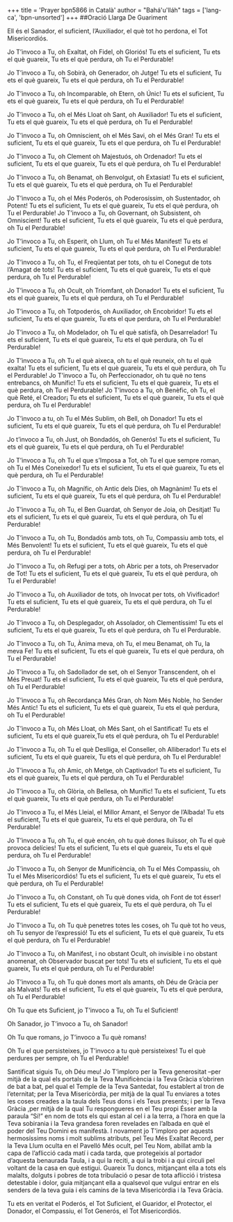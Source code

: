 +++
title = 'Prayer bpn5866 in Català'
author = "Bahá'u'lláh"
tags = ['lang-ca', 'bpn-unsorted']
+++
##Oració Llarga De Guariment

Ell és el Sanador, el suficient, l’Auxiliador, el què tot ho perdona, el Tot Misericordiós.

Jo T’invoco a Tu, oh Exaltat, oh Fidel, oh Gloriós! Tu ets el suficient, Tu ets el què guareix, Tu ets el què perdura, oh Tu el Perdurable!

Jo T’invoco a Tu, oh Sobirà, oh Generador, oh Jutge! Tu ets el suficient, Tu ets el què guareix, Tu ets el què perdura, oh Tu el Perdurable!

Jo T’invoco a Tu, oh Incomparable, oh Etern, oh Únic! Tu ets el suficient, Tu ets el què guareix, Tu ets el què perdura, oh Tu el Perdurable!

Jo T’invoco a Tu, oh el Més Lloat oh Sant, oh Auxiliador! Tu ets el suficient, Tu ets el què guareix, Tu ets el què perdura, oh Tu el Perdurable!

Jo T’invoco a Tu, oh Omniscient, oh el Més Savi, oh el Més Gran! Tu ets el suficient, Tu ets el què guareix, Tu ets el que perdura, oh Tu el Perdurable!

Jo T’invoco a Tu, oh Clement oh Majestuós, oh Ordenador! Tu ets el suficient, Tu ets el que guareix, Tu ets el què perdura, oh Tu el Perdurable!

Jo T’invoco a Tu, oh Benamat, oh Benvolgut, oh Extasiat! Tu ets el suficient, Tu ets el què guareix, Tu ets el què perdura, oh Tu el Perdurable!

Jo T’invoco a Tu, oh el Més Poderós, oh Poderosíssim, oh Sustentador, oh Potent! Tu ets el suficient, Tu ets el què guareix, Tu ets el què perdura, oh Tu el Perdurable!
Jo T’invoco a Tu, oh Governant, oh Subsistent, oh Omniscient! Tu ets el suficient, Tu ets el què guareix, Tu ets el què perdura, oh Tu el Perdurable!

Jo T’invoco a Tu, oh Esperit, oh Llum, oh Tu el Més Manifest! Tu ets el suficient, Tu ets el què guareix, Tu ets el què perdura, oh Tu el Perdurable!

Jo T’invoco a Tu, oh Tu, el Freqüentat per tots, oh tu el Conegut de tots l’Amagat de tots! Tu ets el suficient, Tu ets el què guareix, Tu ets el què perdura, oh Tu el Perdurable!

Jo T’invoco a Tu, oh Ocult, oh Triomfant, oh Donador! Tu ets el suficient, Tu ets el què guareix, Tu ets el què perdura, oh Tu el Perdurable!

Jo T’invoco a Tu, oh Totpoderós, oh Auxiliador, oh Encobridor! Tu ets el suficient, Tu ets el que guareix, Tu ets el que perdura, oh Tu el Perdurable!

Jo T’invoco a Tu, oh Modelador, oh Tu el què satisfà, oh Desarrelador! Tu ets el suficient, Tu ets el què guareix, Tu ets el què perdura, oh Tu el Perdurable!

Jo T’invoco a Tu, oh Tu el què aixeca, oh tu el què reuneix, oh tu el què exalta! Tu ets el suficient, Tu ets el què guareix, Tu ets el què perdura, oh Tu el Perdurable!
Jo T’invoco a Tu, oh Perfeccionador, oh tu què no tens entrebancs, oh Munífic! Tu ets el suficient, Tu ets el què guareix, Tu ets el què perdura, oh Tu el Perdurable!
Jo T’invoco a Tu, oh Benèfic, oh Tu, el què Reté, el Creador¡ Tu ets el suficient, Tu ets el què guareix, Tu ets el què perdura, oh Tu el Perdurable!

Jo T’invoco a tu, oh Tu el Més Sublim, oh Bell, oh Donador! Tu ets el suficient, Tu ets el què guareix, Tu ets el què perdura, oh Tu el Perdurable!

Jo t’invoco a Tu, oh Just, oh Bondadós, oh Generós! Tu ets el suficient, Tu ets el què guareix, Tu ets el què perdura, oh Tu el Perdurable!

Jo T’invoco a Tu, oh Tu el que s’Imposa a Tot, oh Tu el que sempre roman, oh Tu el Més Coneixedor! Tu ets el suficient, Tu ets el què guareix, Tu ets el què perdura, oh Tu el Perdurable!

Jo T’invoco a Tu, oh Magnífic, oh Antic dels Dies, oh Magnànim! Tu ets el suficient, Tu ets el què guareix, Tu ets el què perdura, oh Tu el Perdurable!

Jo T’invoco a Tu, oh Tu, el Ben Guardat, oh Senyor de Joia, oh Desitjat! Tu ets el suficient, Tu ets el què guareix, Tu ets el què perdura, oh Tu el Perdurable!

Jo T’invoco a Tu, oh Tu, Bondadós amb tots, oh Tu, Compassiu amb tots, el Més Benvolent! Tu ets el suficient, Tu ets el què guareix, Tu ets el què perdura, oh Tu el Perdurable!

Jo T’invoco a Tu, oh Refugi per a tots, oh Abric per a tots, oh Preservador de Tot! Tu ets el suficient, Tu ets el què guareix, Tu ets el què perdura, oh Tu el Perdurable!

Jo T’invoco a Tu, oh Auxiliador de tots, oh Invocat per tots, oh Vivificador! Tu ets el suficient, Tu ets el què guareix, Tu ets el què perdura, oh Tu el Perdurable!

Jo T’invoco a Tu, oh Desplegador, oh Assolador, oh Clementíssim! Tu ets el suficient, Tu ets el què guareix, Tu ets el què perdura, oh Tu el Perdurable.

Jo T’invoco a Tu, oh Tu, Ànima meva, oh Tu, el meu Benamat, oh Tu, la meva Fe! Tu ets el suficient, Tu ets el què guareix, Tu ets el què perdura, oh Tu el Perdurable!

Jo T’invoco a Tu, oh Sadollador de set, oh el Senyor Transcendent, oh el Més Preuat! Tu ets el suficient, Tu ets el què guareix, Tu ets el què perdura, oh Tu el Perdurable!

Jo T’invoco a Tu, oh Recordança Més Gran, oh Nom Més Noble, ho Sender Més Antic! Tu ets el suficient, Tu ets el què guareix, Tu ets el què perdura, oh Tu el Perdurable!

Jo T’invoco a Tu, oh Més Lloat, oh Més Sant, oh el Santificat! Tu ets el suficient, Tu ets el què guareix,Tu ets el què perdura, oh Tu el Perdurable!

Jo T’invoco a Tu, oh Tu el què Deslliga, el Conseller, oh Alliberador! Tu ets el suficient, Tu ets el què guareix, Tu ets el què perdura, oh Tu el Perdurable!

Jo T’invoco a Tu, oh Amic, oh Metge, oh Captivador! Tu ets el suficient, Tu ets el què guareix, Tu ets el què perdura, oh Tu el Perdurable!

Jo T’invoco a Tu, oh Glòria, oh Bellesa, oh Munífic! Tu ets el suficient, Tu ets el què guareix, Tu ets el què perdura, oh Tu el Perdurable!

Jo T’invoco a Tu, el Més Lleial, el Millor Amant, el Senyor de l’Albada! Tu ets el suficient, Tu ets el què guareix, Tu ets el què perdura, oh Tu el Perdurable!

Jo T’invoco a Tu, oh Tu, el  què encén, oh tu què dones lluïssor, oh Tu el què provoca delícies! Tu ets el suficient, Tu ets el què guareix, Tu ets el què perdura, oh Tu el Perdurable!

Jo T’invoco a Tu, oh Senyor de Munificència, oh Tu el Més Compassiu, oh Tu el Més Misericordiós! Tu ets el suficient, Tu ets el què guareix, Tu ets el què perdura, oh Tu el Perdurable!

Jo T’invoco a Tu, oh Constant, oh Tu què dones vida, oh Font de tot ésser! Tu ets el suficient, Tu ets el què guareix, Tu ets el què perdura, oh Tu el Perdurable!

Jo T’invoco a Tu, oh Tu què penetres totes les coses, oh Tu què tot ho veus, oh Tu senyor de l’expressió! Tu ets el suficient, Tu ets el què guareix, Tu ets el què perdura, oh Tu el Perdurable!


Jo T’invoco a Tu, oh Manifest, i no obstant Ocult, oh invisible i no obstant anomenat, oh Observador buscat per tots! Tu ets el suficient, Tu ets el què guareix, Tu ets el què perdura, oh Tu el Perdurable!

Jo T’invoco a Tu, oh Tu què dones mort als amants, oh Déu de Gràcia per als Malvats! Tu ets el suficient, Tu ets el què guareix, Tu ets el què perdura, oh Tu el Perdurable!

Oh Tu que ets Suficient, jo T’invoco a Tu, oh Tu el Suficient! 

Oh Sanador, jo T’invoco a Tu, oh Sanador!

Oh Tu que romans, jo T’invoco a Tu què romans!

Oh Tu el que persisteixes, jo T’invoco a tu què persisteixes!
Tu el què perdures per sempre, oh Tu el Perdurable!

Santificat siguis Tu, oh Déu meu! Jo T’imploro per la Teva generositat –per mitjà de la qual els portals de la Teva Munificència i la Teva Gràcia s’obriren de bat a bat, pel qual el Temple de la Teva Santedat, fou establert al tron de l’eternitat; per la Teva Misericòrdia, per mitjà de la qual Tu enviares a totes les coses creades a la taula dels Teus dons i els Teus presents; i per la Teva Gràcia ,per mitjà de la qual Tu respongueres en el Teu propi Ésser amb la paraula “Sí!” en nom de tots els qui estan al cel i a la terra, a l’hora en que la Teva sobirania i la Teva grandesa foren revelades en l’albada en què el poder del Teu Domini es manifestà. I novament jo T’imploro per aquests hermosíssims noms i molt sublims atributs, pel Teu Més Exaltat Record, per la Teva Llum oculta en el Pavelló Més ocult, pel Teu Nom, abillat amb la capa de l’aflicció cada matí i cada tarda, que protegeixis al portador d’aquesta benaurada Taula, i a qui la reciti, a qui la trobi i a qui circuli pel voltant de la casa en què estigui. Guareix Tu doncs, mitjançant ella a tots els malalts, dolguts i pobres de tota tribulació o pesar de tota aflicció i tristesa detestable i dolor, guia mitjançant  ella a qualsevol que vulgui entrar en els senders de la teva guia i els camins de la teva Misericòrdia i la Teva Gràcia. 

Tu ets en veritat el Poderós, el Tot Suficient, el Guaridor, el Protector, el Donador, el Compassiu, el Tot Generós, el Tot Misericordiós.
